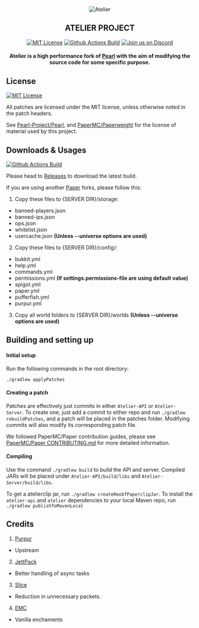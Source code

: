 <div align="center">
<a><img src="https://i.redd.it/y1lm9i7eai021.png" alt="Atelier"></a>

## ATELIER PROJECT

[![MIT License](https://img.shields.io/github/license/AtelierMC/Atelier?&logo=github)](LICENSE)
[![Github Actions Build](https://img.shields.io/github/workflow/status/AtelierMC/Atelier/Build?event=push&logo=github)](https://github.com/AtelierMC/Atelier/releases/latest)
[![Join us on Discord](https://img.shields.io/discord/814127567207530527.svg?label=&logo=discord&logoColor=ffffff&color=7389D8&labelColor=6A7EC2)](https://ateliermc.tech/discord)

#### Atelier is a high performance fork of [Pearl](https://github.com/Pearl-Project/Pearl) with the aim of modifying the source code for some specific purpose. 
</div>

## License
[![MIT License](https://img.shields.io/github/license/AtelierMC/Atelier?&logo=github)](LICENSE)

All patches are licensed under the MIT license, unless otherwise noted in the patch headers.

See [Pearl-Project/Pearl](https://github.com/Pearl-Project/Pearl), and [PaperMC/Paperweight](https://github.com/PaperMC/paperweight) for the license of material used by this project.


## Downloads & Usages
[![Github Actions Build](https://img.shields.io/github/workflow/status/AtelierMC/Atelier/Build?event=push&logo=github)](https://github.com/AtelierMC/Atelier/releases/latest)

Please head to [Releases](https://github.com/AtelierMC/Atelier/releases/latest) to download the latest build.

If you are using another [Paper](https://github.com/PaperMC/Paper) forks, please follow this: 
1. Copy these files to {SERVER DIR}/storage:
- banned-players.json
- banned-ips.json
- ops.json
- whitelist.json
- usercache.json **(Unless --universe options are used)**
2. Copy these files to {SERVER DIR}/config/:
- bukkit.yml
- help.yml
- commands.yml
- permissions.yml **(If settings.permissions-file are using default value)**
- spigot.yml
- paper.yml
- pufferfish.yml
- purpur.yml
3. Copy all world folders to {SERVER DIR}/worlds **(Unless --universe options are used)**

## Building and setting up

#### Initial setup
Run the following commands in the root directory:

```
./gradlew applyPatches
```

#### Creating a patch
Patches are effectively just commits in either `Atelier-API` or `Atelier-Server`. 
To create one, just add a commit to either repo and run `./gradlew rebuildPatches`, and a 
patch will be placed in the patches folder. Modifying commits will also modify its 
corresponding patch file.

We followed PaperMC/Paper contribution guides, please see [PaperMC/Paper CONTRIBUTING.md](https://github.com/PaperMC/Paper/blob/master/CONTRIBUTING.md) for more detailed information.


#### Compiling

Use the command `./gradlew build` to build the API and server. Compiled JARs
will be placed under `Atelier-API/build/libs` and `Atelier-Server/build/libs`.

To get a atelierclip jar, run `./gradlew createReobfPaperclipJar`.
To install the `atelier-api` and `atelier` dependencies to your local Maven repo, run `./gradlew publishToMavenLocal`


## Credits
1. [Purpur](https://github.com/PurpurMC/Purpur/)
- Upstream
2. [JettPack](https://gitlab.com/Titaniumtown/JettPack)
- Better handling of async tasks
3. [Slice](https://github.com/Cryptite/Slice)
- Reduction in unnecessary packets.
4. [EMC](https://github.com/starlis/empirecraft) 
- Vanilla enchaments

